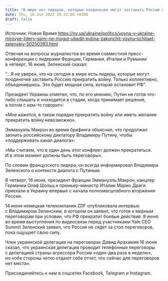 ```yaml
---
title: "В мире нет лидеров, которые поодиночке могут заставить Россию прекратить войну — Зеленский"
date: Thu, 16 Jun 2022 20:22:00 +0300
draft: false
---
```

Источник: Новое Время https://nv.ua/ukraine/politics/voyna-v-ukraine-mirovye-lidery-sami-ne-mogut-ubedit-putina-zakonchit-voynu-schitaet-zelenskiy-50250393.html


 Отвечая на вопросы журналистов во время совместной пресс-конференции с лидерами Франции, Германии, Италии и Румынии в четверг, 16 июня, Зеленский сказал:

"…Я не уверен, что на сегодня в мире есть лидеры, которые могут поодиночке заставить Россию прекратить войну. Только коллективно, объединившись. Это будет мощная сила, которая остановит РФ".

Президент Украины отметил, что, по его мнению, Путин не готов что-либо слышать и «находится в стадии, когда принимает решение, а потом с кем-то говорит»:

«Мне кажется, в таком порядке прекратить войну или иметь желание прекратить войну невозможно».

Эммануэль Макрон во время брифинга объяснил, что продолжал звонить российскому диктатору Владимиру Путину, чтобы «поддерживать канал диалога»:

«Мы считаем, что в один день этот конфликт должен прекратиться. И в этом момент должны быть переговоры».

По словам французского лидера, он всегда информировал Владимира Зеленского о контексте диалога с Путиным.

В четверг, 16 июня, президент Франции Эммануэль Макрон, канцлер Германии Олаф Шольц и премьер-министр Италии Марио Драги приехали в Украину впервые с начала полномасштабного вторжения России.

14 июня немецкая телекомпания ZDF опубликовала интервью с Владимиром Зеленским, в котором он заявил, что готов к мирным переговорам при условии, что РФ прекратит боевые действия. 8 июня во время выступления по видеосвязи перед участниками Yale CEO Summit Зеленский заявил, что Россия не сядет за стол переговоров, пока ощущает свою силу.

Член украинской делегации на переговорах Давид Арахамия 16 июня сказал, что украинская делегация проводит телефонные переговоры с делегацией страны-агрессора России «один-два раза в неделю», но «обе стороны четко отдают себе отчет, что сейчас для переговоров нет места».

Присоединяйтесь к нам в соцсетях Facebook, Telegram и Instagram.
